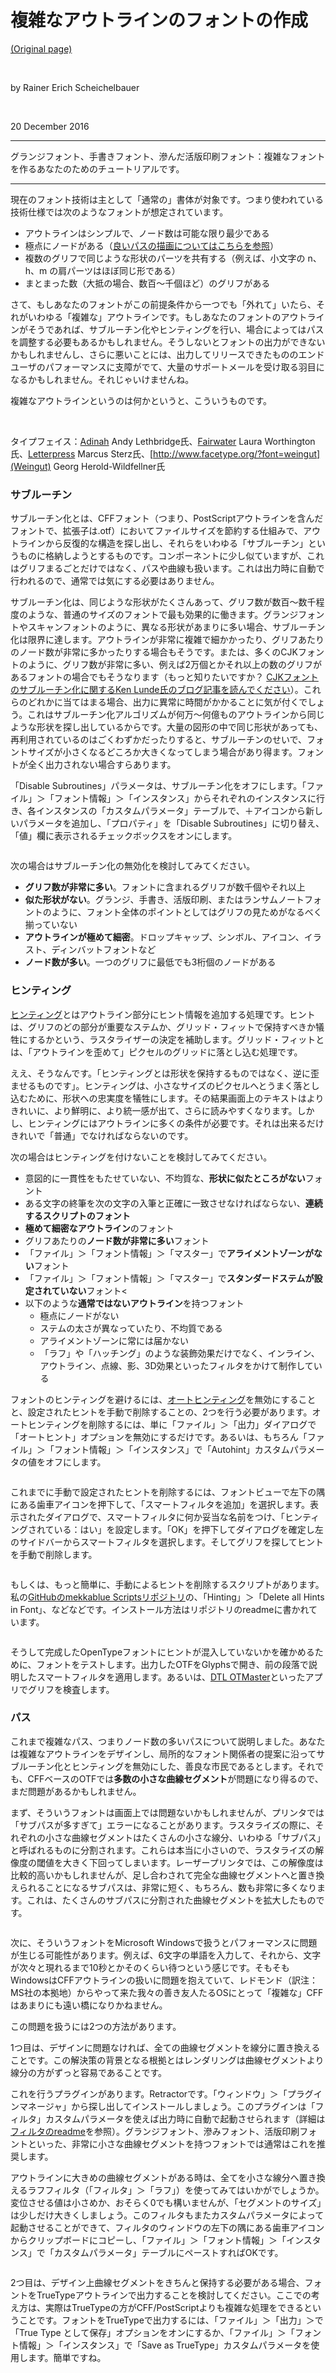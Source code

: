 # 複雑なアウトラインのフォントの作成

[(Original page)](https://glyphsapp.com/learn/creating-fonts-with-complex-outlines)  

<br />

by Rainer Erich Scheichelbauer  

<br />

20 December 2016  

********

グランジフォント、手書きフォント、滲んだ活版印刷フォント：複雑なフォントを作るあなたのためのチュートリアルです。

********

現在のフォント技術は主として「通常の」書体が対象です。つまり使われている技術仕様では次のようなフォントが想定されています。  

* アウトラインはシンプルで、ノード数は可能な限り最少である
* 極点にノードがある（[良いパスの描画についてはこちらを参照](https://glyphsapp.com/tutorials/drawing-good-paths)）
* 複数のグリフで同じような形状のパーツを共有する（例えば、小文字の n、h、m の肩パーツはほぼ同じ形である）
* まとまった数（大抵の場合、数百〜千個ほど）のグリフがある

さて、もしあなたのフォントがこの前提条件から一つでも「外れて」いたら、それがいわゆる「複雑な」アウトラインです。もしあなたのフォントのアウトラインがそうであれば、サブルーチン化やヒンティングを行い、場合によってはパスを調整する必要もあるかもしれません。そうしないとフォントの出力ができないかもしれませんし、さらに悪いことには、出力してリリースできたもののエンドユーザのパフォーマンスに支障がでて、大量のサポートメールを受け取る羽目になるかもしれません。それじゃいけませんね。  

複雑なアウトラインというのは何かというと、こういうものです。  

<img alt="" src="https://glyphsapp.com/media/pages/learn/creating-fonts-with-complex-outlines/dd1eb73526-1605628244/adinah.png">

<img alt="" src="https://glyphsapp.com/media/pages/learn/creating-fonts-with-complex-outlines/3cf594dd98-1605628244/fairwater.png">

<img alt="" src="https://glyphsapp.com/media/pages/learn/creating-fonts-with-complex-outlines/c448017852-1605628244/letterpress.png">

<img alt="" src="https://glyphsapp.com/media/pages/learn/creating-fonts-with-complex-outlines/a8d1f420bd-1605628244/weingut.png">

タイプフェイス：[Adinah](http://handfoundry.com/work/#/adinah/) Andy Lethbridge氏、[Fairwater](http://lauraworthingtontype.com/family/fairwater-collection/) Laura Worthington氏、[Letterpress](http://www.facetype.org/?font=letterpress) Marcus Sterz氏、[http://www.facetype.org/?font=weingut](Weingut) Georg Herold-Wildfellner氏

### サブルーチン

サブルーチン化とは、CFFフォント（つまり、PostScriptアウトラインを含んだフォントで、拡張子は.otf）においてファイルサイズを節約する仕組みで、アウトラインから反復的な構造を探し出し、それらをいわゆる「サブルーチン」というものに格納しようとするものです。コンポーネントに少し似ていますが、これはグリフまるごとだけではなく、パスや曲線も扱います。これは出力時に自動で行われるので、通常では気にする必要はありません。  

サブルーチン化は、同じような形状がたくさんあって、グリフ数が数百〜数千程度のような、普通のサイズのフォントで最も効果的に働きます。グランジフォントやスキャンフォントのように、異なる形状があまりに多い場合、サブルーチン化は限界に達します。アウトラインが非常に複雑で細かかったり、グリフあたりのノード数が非常に多かったりする場合もそうです。または、多くのCJKフォントのように、グリフ数が非常に多い、例えば2万個とかそれ以上の数のグリフがあるフォントの場合でもそうなります（もっと知りたいですか？ [CJKフォントのサブルーチン化に関するKen Lunde氏のブログ記事を読んでください](https://blogs.adobe.com/CCJKType/2012/02/subroutinization.html)）。これらのどれかに当てはまる場合、出力に異常に時間がかかることに気が付くでしょう。これはサブルーチン化アルゴリズムが何万～何億ものアウトラインから同じような形状を探し出しているからです。大量の図形の中で同じ形状があっても、再利用されているのはごくわずかだったりすると、サブルーチンのせいで、フォントサイズが小さくなるどころか大きくなってしまう場合があり得ます。フォントが全く出力されない場合すらあります。  

「Disable Subroutines」パラメータは、サブルーチン化をオフにします。「ファイル」＞「フォント情報」＞「インスタンス」からそれぞれのインスタンスに行き、各インスタンスの「カスタムパラメータ」テーブルで、＋アイコンから新しいパラメータを追加し、「プロパティ」を「Disable Subroutines」に切り替え、「値」欄に表示されるチェックボックスをオンにします。  

<img alt="" src="https://glyphsapp.com/media/pages/learn/creating-fonts-with-complex-outlines/3ea3dcf968-1605628244/disablesubroutines.png">

次の場合はサブルーチン化の無効化を検討してみてください。

* **グリフ数が非常に多い**。フォントに含まれるグリフが数千個やそれ以上
* **似た形状がない**。グランジ、手書き、活版印刷、またはランサムノートフォントのように、フォント全体のポイントとしてはグリフの見ためがなるべく揃っていない
* **アウトラインが極めて細密**。ドロップキャップ、シンボル、アイコン、イラスト、ディンバットフォントなど
* **ノード数が多い**。一つのグリフに最低でも3桁個のノードがある

### ヒンティング

[ヒンティング](https://www.glyphsapp.com/tutorials/hinting-manual-postscript-hinting)とはアウトライン部分にヒント情報を追加する処理です。ヒントは、グリフのどの部分が重要なステムか、グリッド・フィットで保持すべきか犠牲にするかという、ラスタライザーの決定を補助します。グリッド・フィットとは、「アウトラインを歪めて」ピクセルのグリッドに落とし込む処理です。  

ええ、そうなんです。「ヒンティングとは形状を保持するものではなく、逆に歪ませるものです」。ヒンティングは、小さなサイズのピクセルへとうまく落とし込むために、形状への忠実度を犠牲にします。その結果画面上のテキストはよりきれいに、より鮮明に、より統一感が出て、さらに読みやすくなります。しかし、ヒンティングにはアウトラインに多くの条件が必要です。それは出来るだけきれいで「普通」でなければならないのです。  

次の場合はヒンティングを付けないことを検討してみてください。

* 意図的に一貫性をもたせていない、不均質な、**形状に似たところがない**フォント
* ある文字の終筆を次の文字の入筆と正確に一致させなければならない、**連続するスクリプトのフォント**
* **極めて細密なアウトライン**のフォント
* グリフあたりの**ノード数が非常に多い**フォント
* 「ファイル」＞「フォント情報」＞「マスター」で**アライメントゾーンがない**フォント
* 「ファイル」＞「フォント情報」＞「マスター」で**スタンダードステムが設定されていない**フォント<
* 以下のような**通常ではないアウトライン**を持つフォント
    * 極点にノードがない</li>
    * ステムの太さが異なっていたり、不均質である</li>
    * アライメントゾーンに常には届かない</li>
    * 「ラフ」や「ハッチング」のような装飾効果だけでなく、インライン、アウトライン、点線、影、3D効果といったフィルタをかけて制作している

フォントのヒンティングを避けるには、[オートヒンティング](https://www.glyphsapp.com/tutorials/hinting-postscript-autohinting)を無効にすることと、設定されたヒントを手動で削除することの、2つを行う必要があります。オートヒンティングを削除するには、単に「ファイル」＞「出力」ダイアログで「オートヒント」オプションを無効にするだけです。あるいは、もちろん「ファイル」＞「フォント情報」＞「インスタンス」で「Autohint」カスタムパラメータの値をオフにします。  

<img alt="" src="https://glyphsapp.com/media/pages/learn/creating-fonts-with-complex-outlines/af0117a245-1605628244/autohintingoff.png">

これまでに手動で設定されたヒントを削除するには、フォントビューで左下の隅にある歯車アイコンを押下して、「スマートフィルタを追加」を選択します。表示されたダイアログで、スマートフィルタに何か妥当な名前をつけ、「ヒンティングされている：はい」を設定します。「OK」を押下してダイアログを確定し左のサイドバーからスマートフィルタを選択します。そしてグリフを探してヒントを手動で削除します。  

<img alt="" src="https://glyphsapp.com/media/pages/learn/creating-fonts-with-complex-outlines/54e0417f3c-1605628244/glyphswithhints.png">

もしくは、もっと簡単に、手動によるヒントを削除するスクリプトがあります。私の[GitHubのmekkablue Scriptsリポジトリ](https://github.com/mekkablue/Glyphs-Scripts/)の、「Hinting」＞「Delete all Hints in Font」、などなどです。インストール方法はリポジトリのreadmeに書かれています。  

<img alt="" src="https://glyphsapp.com/media/pages/learn/creating-fonts-with-complex-outlines/3b2b870441-1605628244/hintingscripts.png">

そうして完成したOpenTypeフォントにヒントが混入していないかを確かめるために、フォントをテストします。出力したOTFをGlyphsで開き、前の段落で説明したスマートフィルタを適用します。あるいは、[DTL OTMaster](http://fontmaster.nl)といったアプリでグリフを検査します。

### パス

これまで複雑なパス、つまりノード数の多いパスについて説明しました。あなたは複雑なアウトラインをデザインし、局所的なフォント関係者の提案に沿ってサブルーチン化とヒンティングを無効にした、善良な市民であるとします。それでも、CFFベースのOTFでは**多数の小さな曲線セグメント**が問題になり得るので、まだ問題があるかもしれません。  

まず、そういうフォントは画面上では問題ないかもしれませんが、プリンタでは「サブパスが多すぎて」エラーになることがあります。ラスタライズの際に、それぞれの小さな曲線セグメントはたくさんの小さな線分、いわゆる「サブパス」と呼ばれるものに分割されます。これらは本当に小さいので、ラスタライズの解像度の閾値を大きく下回ってしまいます。レーザープリンタでは、この解像度は比較的高いかもしれませんが、足し合わされて完全な曲線セグメントへと置き換えられることになるサブパスは、非常に短く、もちろん、数も非常に多くなります。これは、たくさんのサブパスに分割された曲線セグメントを拡大したものです。  

<img alt="" src="https://glyphsapp.com/media/pages/learn/creating-fonts-with-complex-outlines/b3e7208123-1605628244/subpaths.png">

次に、そういうフォントをMicrosoft Windowsで扱うとパフォーマンスに問題が生じる可能性があります。例えば、6文字の単語を入力して、それから、文字が次々と現れるまで10秒とかそのくらい待つという感じです。そもそもWindowsはCFFアウトラインの扱いに問題を抱えていて、レドモンド（訳注：MS社の本拠地）からやって来た我々の善き友人たるOSにとって「複雑な」CFFはあまりにも遠い橋になりかねません。  

この問題を扱うには2つの方法があります。  

1つ目は、デザインに問題なければ、全ての曲線セグメントを線分に置き換えることです。この解決策の背景となる根拠とはレンダリングは曲線セグメントより線分の方がずっと容易であることです。  

これを行うプラグインがあります。Retractorです。「ウィンドウ」＞「プラグインマネージャ」から探し出してインストールしましょう。このプラグインは「フィルタ」カスタムパラメータを使えば出力時に自動で起動させられます（詳細は[フィルタのreadme](https://github.com/mekkablue/Retractor)を参照）。グランジフォント、滲みフォント、活版印刷フォントといった、非常に小さな曲線セグメントを持つフォントでは通常はこれを推奨します。  

アウトラインに大きめの曲線セグメントがある時は、全てを小さな線分へ置き換えるラフフィルタ（「フィルタ」＞「ラフ」）を使ってみてはいかがでしょうか。変位させる値は小さめか、おそらく0でも構いませんが、「セグメントのサイズ」は少しだけ大きくしましょう。このフィルタもまたカスタムパラメータによって起動させることができて、フィルタのウィンドウの左下の隅にある歯車アイコンからクリップボードにコピーし、「ファイル」＞「フォント情報」＞「インスタンス」で「カスタムパラメータ」テーブルにペーストすればOKです。  

<img alt="" src="https://glyphsapp.com/media/pages/learn/creating-fonts-with-complex-outlines/fa378c1989-1605628244/roughen.png">

2つ目は、デザイン上曲線セグメントをきちんと保持する必要がある場合、フォントをTrueTypeアウトラインで出力することを検討してください。ここでの考え方は、実際はTrueTypeの方がCFF/PostScriptよりも複雑な処理をできるということです。フォントをTrueTypeで出力するには、「ファイル」＞「出力」＞で「True Type として保存」オプションをオンにするか、「ファイル」＞「フォント情報」＞「インスタンス」で「Save as TrueType」カスタムパラメータを使用します。簡単ですね。